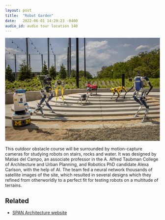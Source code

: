 ```yaml
---
layout: post
title:  "Robot Garden"
date:   2022-06-01 14:29:23 -0400
audio_id: audio tour location 140
---
```


<div class="audio-player">
   <!-- this is where the player will be injected -->
</div>

![Robots pose on the stairs](/assets/images/140-robot-garden.jpg)

This outdoor obstacle course will be surrounded by motion-capture cameras for studying robots on stairs, rocks and water. It was designed by Matias del Campo, an associate professor in the A. Alfred Taubman College of Architecture and Urban Planning, and Robotics PhD candidate Alexa Carlson, with the help of AI. The team fed a neural network thousands of satellite images of the site, which resulted in several designs which they refined from otherworldly to a perfect fit for testing robots on a multitude of terrains.


## Related
* [SPAN Architecture website](https://span-arch.org/robot-garden/)





<script type="text/javascript">

 const player = new Shikwasa({
   container: () => document.querySelector('.audio-player'),
   audio: {
     title: 'Robot Garden',
     artist: 'Location 140',
     cover: '/assets/images/140-robot-garden.jpg',
     src: '/assets/audio/140-robot-garden.mp3',
   },
   // fixed: {
   //   type: 'static',
   // }
 })

 </script>
